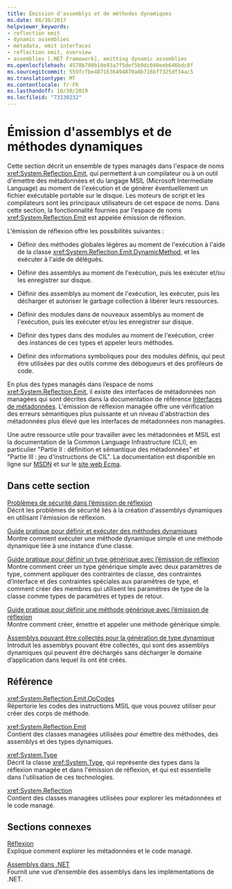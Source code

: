```yaml
---
title: Émission d'assemblys et de méthodes dynamiques
ms.date: 08/30/2017
helpviewer_keywords:
- reflection emit
- dynamic assemblies
- metadata, emit interfaces
- reflection emit, overview
- assemblies [.NET Framework], emitting dynamic assemblies
ms.openlocfilehash: 4578b708b10e93a7f5def5b9dc040eeb646bdc8f
ms.sourcegitcommit: 559fcfbe4871636494870a8b716bf7325df34ac5
ms.translationtype: MT
ms.contentlocale: fr-FR
ms.lasthandoff: 10/30/2019
ms.locfileid: "73130232"
---
```

# <a name="emitting-dynamic-methods-and-assemblies"></a>Émission d'assemblys et de méthodes dynamiques

Cette section décrit un ensemble de types managés dans l'espace de noms <xref:System.Reflection.Emit>, qui permettent à un compilateur ou à un outil d'émettre des métadonnées et du langage MSIL (Microsoft Intermediate Language) au moment de l'exécution et de générer éventuellement un fichier exécutable portable sur le disque. Les moteurs de script et les compilateurs sont les principaux utilisateurs de cet espace de noms. Dans cette section, la fonctionnalité fournies par l'espace de noms <xref:System.Reflection.Emit> est appelée émission de réflexion.  
  
L'émission de réflexion offre les possibilités suivantes :  
  
- Définir des méthodes globales légères au moment de l'exécution à l'aide de la classe <xref:System.Reflection.Emit.DynamicMethod>, et les exécuter à l'aide de délégués.  
  
- Définir des assemblys au moment de l'exécution, puis les exécuter et/ou les enregistrer sur disque.  
  
- Définir des assemblys au moment de l'exécution, les exécuter, puis les décharger et autoriser le garbage collection à libérer leurs ressources.  
  
- Définir des modules dans de nouveaux assemblys au moment de l'exécution, puis les exécuter et/ou les enregistrer sur disque.  
  
- Définir des types dans des modules au moment de l'exécution, créer des instances de ces types et appeler leurs méthodes.  
  
- Définir des informations symboliques pour des modules définis, qui peut être utilisées par des outils comme des débogueurs et des profileurs de code.  
  
En plus des types managés dans l’espace de noms <xref:System.Reflection.Emit>, il existe des interfaces de métadonnées non managées qui sont décrites dans la documentation de référence [Interfaces de métadonnées](../unmanaged-api/metadata/metadata-interfaces.md). L'émission de réflexion managée offre une vérification des erreurs sémantiques plus puissante et un niveau d'abstraction des métadonnées plus élevé que les interfaces de métadonnées non managées.  
  
Une autre ressource utile pour travailler avec les métadonnées et MSIL est la documentation de la Common Language Infrastructure (CLI), en particulier "Partie II : définition et sémantique des métadonnées" et "Partie III : jeu d'instructions de CIL". La documentation est disponible en ligne sur [MSDN](https://go.microsoft.com/fwlink/?LinkID=65555) et sur le [site web Ecma](https://go.microsoft.com/fwlink/?LinkId=116487).  
  
## <a name="in-this-section"></a>Dans cette section
  
[Problèmes de sécurité dans l’émission de réflexion](security-issues-in-reflection-emit.md)  
Décrit les problèmes de sécurité liés à la création d'assemblys dynamiques en utilisant l'émission de réflexion.  

[Guide pratique pour définir et exécuter des méthodes dynamiques](how-to-define-and-execute-dynamic-methods.md)   
Montre comment exécuter une méthode dynamique simple et une méthode dynamique liée à une instance d’une classe.

[Guide pratique pour définir un type générique avec l’émission de réflexion](how-to-define-a-generic-type-with-reflection-emit.md)   
Montre comment créer un type générique simple avec deux paramètres de type, comment appliquer des contraintes de classe, des contraintes d’interface et des contraintes spéciales aux paramètres de type, et comment créer des membres qui utilisent les paramètres de type de la classe comme types de paramètres et types de retour.

[Guide pratique pour définir une méthode générique avec l’émission de réflexion](how-to-define-a-generic-method-with-reflection-emit.md)   
Montre comment créer, émettre et appeler une méthode générique simple.

[Assemblys pouvant être collectés pour la génération de type dynamique](collectible-assemblies.md)   
Introduit les assemblys pouvant être collectés, qui sont des assemblys dynamiques qui peuvent être déchargés sans décharger le domaine d’application dans lequel ils ont été créés.
  
## <a name="reference"></a>Référence  

<xref:System.Reflection.Emit.OpCodes>  
Répertorie les codes des instructions MSIL que vous pouvez utiliser pour créer des corps de méthode.  
  
<xref:System.Reflection.Emit>  
Contient des classes managées utilisées pour émettre des méthodes, des assemblys et des types dynamiques.  
  
<xref:System.Type>  
Décrit la classe <xref:System.Type>, qui représente des types dans la réflexion managée et dans l'émission de réflexion, et qui est essentielle dans l'utilisation de ces technologies.  
  
<xref:System.Reflection>  
Contient des classes managées utilisées pour explorer les métadonnées et le code managé.  
  
## <a name="related-sections"></a>Sections connexes  

[Réflexion](reflection.md)  
Explique comment explorer les métadonnées et le code managé.  
  
[Assemblys dans .NET](../../standard/assembly/index.md)  
Fournit une vue d’ensemble des assemblys dans les implémentations de .NET.
